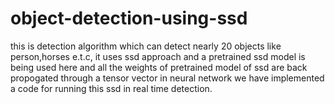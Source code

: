 # object-detection-using-ssd
this is detection algorithm which can detect nearly 20 objects like person,horses e.t.c, it uses ssd approach and a pretrained ssd model is being used here and all the weights of pretrained model of ssd are back propogated through a tensor vector in neural network we have implemented a code for running this ssd in real time detection.
